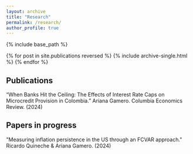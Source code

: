 ```yaml
---
layout: archive
title: "Research"
permalink: /research/
author_profile: true
---
```


{% include base_path %}

{% for post in site.publications reversed %}
  {% include archive-single.html %}
{% endfor %}

## Publications
“When Banks Hit the Ceiling: The Effects of Interest Rate Caps on Microcredit Provision in Colombia.” Ariana Gamero. Columbia Economics Review. (2024)


## Papers in progress
"Measuring inflation persistence in the US through an FCVAR approach." Ricardo Quineche & Ariana Gamero. (2024)
